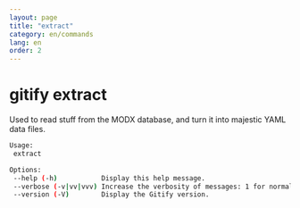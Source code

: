 ```yaml
---
layout: page
title: "extract"
category: en/commands
lang: en
order: 2
---
```


# gitify extract

Used to read stuff from the MODX database, and turn it into majestic YAML data files. 

```bash
Usage:
 extract

Options:
 --help (-h)           Display this help message.
 --verbose (-v|vv|vvv) Increase the verbosity of messages: 1 for normal output, 2 for more verbose output and 3 for debug.
 --version (-V)        Display the Gitify version.
```
